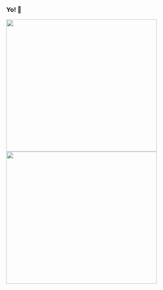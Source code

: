 ### Yo! 👋

<!--
**AndresRicci93/AndresRicci93** is a ✨ _special_ ✨ repository because its `README.md` (this file) appears on your GitHub profile.

Here are some ideas to get you started:

- 🔭 I’m currently working on ...
- 🌱 I’m currently learning ...
- 👯 I’m looking to collaborate on ...
- 🤔 I’m looking for help with ...
- 💬 Ask me about ...
- 📫 How to reach me: ...
- 😄 Pronouns: ...
- ⚡ Fun fact: ...
-->
 <img height="350px" width="400px" src="https://github-readme-stats.vercel.app/api?username=andresricci93&count_private=true" />
 <img height="350px" width="400px" src="https://github-readme-stats.vercel.app/api/top-langs/?username=andresricci93&layout=compact" />
